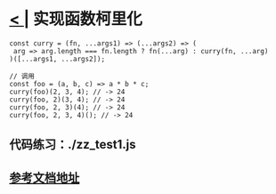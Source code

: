 # [< |](./readme.md) 实现函数柯里化

```
const curry = (fn, ...args1) => (...args2) => (
 arg => arg.length === fn.length ? fn(...arg) : curry(fn, ...arg)
)([...args1, ...args2]);

// 调用
const foo = (a, b, c) => a * b * c;
curry(foo)(2, 3, 4); // -> 24
curry(foo, 2)(3, 4); // -> 24
curry(foo, 2, 3)(4); // -> 24
curry(foo, 2, 3, 4)(); // -> 24
```

## 代码练习：./zz_test1.js
## [参考文档地址](https://www.jianshu.com/p/2975c25e4d71)
